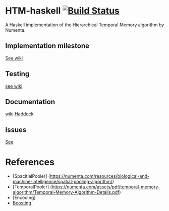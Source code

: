 # HTM-haskell [![Build Status](https://travis-ci.org/fromSA/HTM-haskell.svg?branch=master)](https://travis-ci.org/fromSA/HTM-haskell)
A Haskell implementation of the Hierarchical Temporal Memory algorithm by Numenta.

## Implementation milestone
[See wiki](https://github.com/fromSA/HTM-haskell/wiki/Implementations)

## Testing
[see wiki](https://github.com/fromSA/HTM-haskell/wiki/Testing)

## Documentation
[wiki](https://github.com/fromSA/HTM-haskell/wiki/Documentation)
[Haddock](file:///Users/fromsahera/FH/UIB/INF319/TheProject/HTM-haskell/dist-newstyle/build/x86_64-osx/ghc-8.8.4/HTM-haskell-0.1.0.0/doc/html/HTM-haskell/index.html)

## Issues
[See](https://github.com/fromSA/HTM-haskell/issues)

# References
- [SpacitialPooler] (https://numenta.com/resources/biological-and-machine-intelligence/spatial-pooling-algorithm/)
- [TemporalPooler] (https://numenta.com/assets/pdf/temporal-memory-algorithm/Temporal-Memory-Algorithm-Details.pdf)
- [Encoding]
- [Boosting](https://arxiv.org/pdf/1601.06116.pdf)
